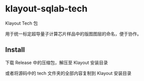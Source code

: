 # klayout-sqlab-tech
Klayout Tech 包

用于统一标定超导量子计算芯片样品中的版图图层的命名，便于协作。

## Install

下载 Release 中的压缩包，解压至 Klayout 安装目录

或者将源码中的 tech 文件夹的全部内容复制到 Klayout 安装目录
